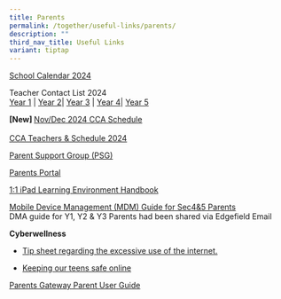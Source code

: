 ```yaml
---
title: Parents
permalink: /together/useful-links/parents/
description: ""
third_nav_title: Useful Links
variant: tiptap
---
```

<p><a href="/files/2024_EFSS_Calendar__Parents_.pdf" rel="noopener noreferrer nofollow" target="_blank">School Calendar 2024</a>
</p>
<p>Teacher Contact List 2024
<br><a href="/files/Teacher_Contact_List_2024___Year_1_Contact_List.pdf" rel="noopener noreferrer nofollow" target="_blank">Year 1</a> |
<a href="/files/Teacher_Contact_List_2024___Year_2_Contact_List.pdf" rel="noopener noreferrer nofollow" target="_blank">Year 2</a>| <a href="/files/Y3_Teacher_Contact_List_2024.pdf" rel="noopener noreferrer nofollow" target="_blank">Year 3</a> |
<a href="/files/Y4_Teacher_Contact_List_2024.pdf" rel="noopener noreferrer nofollow" target="_blank">Year 4</a>| <a href="/files/Y5_Teacher_Contact_List_2024.pdf" rel="noopener noreferrer nofollow" target="_blank">Year 5</a>
</p>
<p><strong>[New] </strong><a href="/files/CCA_Schedule_Nov___Dec_2024.pdf" rel="noopener noreferrer nofollow" target="_blank">Nov/Dec 2024 CCA Schedule </a>
<br>
<br><a href="/files/CCA_teachers_and_schedule_2024_5_Jan.pdf" rel="noopener noreferrer nofollow" target="_blank">CCA Teachers &amp; Schedule 2024</a>
</p>
<p><a href="https://staging.d3jwf1tlw34213.amplifyapp.com/together/parents-support-group" rel="noopener noreferrer nofollow" target="_blank">Parent Support Group (PSG)</a>
</p>
<p><a href="https://parents.edgefield.edu.sg/login" rel="noopener noreferrer nofollow" target="_blank">Parents Portal</a>
</p>
<p><a href="/files/iPAD%20Learning%20Environment%20Handbook%20Version%202.pdf" rel="noopener noreferrer nofollow" target="_blank">1:1 iPad Learning Environment Handbook</a>
</p>
<p><a href="/files/MDM%20Guide%20for%20Parents.pdf" rel="noopener noreferrer nofollow" target="_blank">Mobile Device Management (MDM) Guide for Sec4&amp;5 Parents</a> 
<br>DMA guide for Y1, Y2 &amp; Y3 Parents had been shared via Edgefield Email</p>
<p><strong>Cyberwellness</strong>
</p>
<ul data-tight="true" class="tight">
<li>
<p><a href="/files/Tip-sheet-for-Parents-Excessive-Internet-Use.pdf" rel="noopener noreferrer nofollow" target="_blank">Tip sheet regarding the excessive use of the internet.</a>
</p>
</li>
<li>
<p><a href="https://www.schoolbag.edu.sg/story/keeping-our-teens-safe-online" rel="noopener noreferrer nofollow" target="_blank">Keeping our teens safe online</a>
</p>
</li>
</ul>
<p><a href="/files/Parents%20Gateway%20Parent%20User%20Guide.pdf" rel="noopener noreferrer nofollow" target="_blank">Parents Gateway Parent User Guide</a>
</p>
